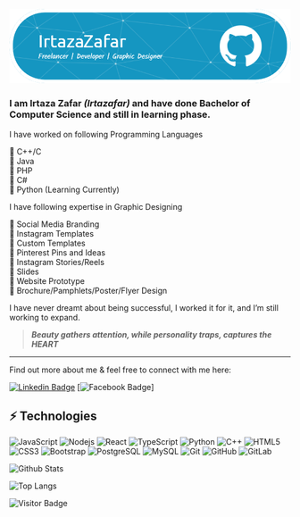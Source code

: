 ![Header](./github-header-image.png)

### I am **Irtaza Zafar** ***(Irtazafar)*** and have done Bachelor of Computer Science and still in learning phase. 

I have worked on following Programming Languages 

🔴 C++/C  
🔴 Java  
🔴 PHP  
🔴 C#  
🔴 Python (Learning Currently) 

I have following expertise in Graphic Designing 

🔵 Social Media Branding  
🔵 Instagram Templates  
🔵 Custom Templates  
🔵 Pinterest Pins and Ideas  
🔵 Instagram Stories/Reels  
🔵 Slides  
🔵 Website Prototype  
🔵 Brochure/Pamphlets/Poster/Flyer Design  

I have never dreamt about being successful, I worked it for it, and I’m still working to expand.
> ***Beauty gathers attention, while personality traps, captures the HEART***

****

Find out more about me & feel free to connect with me here:

[![Linkedin Badge](https://img.shields.io/badge/-Irtaza-blue?style=flat-square&logo=Linkedin&logoColor=white&link=https://www.linkedin.com/in/irtazafar/)](https://www.linkedin.com/in/irtazafar/)
[![Facebook Badge](https://img.shields.io/badge/rashedul.alam.anik.2-1877F2?style=flat-square&logo=facebook&logoColor=white&link=)]


## ⚡ Technologies

![JavaScript](https://img.shields.io/badge/-JavaScript-black?style=flat-square&logo=javascript)
![Nodejs](https://img.shields.io/badge/-Nodejs-black?style=flat-square&logo=Node.js)
![React](https://img.shields.io/badge/-React-black?style=flat-square&logo=react)
![TypeScript](https://img.shields.io/badge/-TypeScript-007ACC?style=flat-square&logo=typescript)
![Python](https://img.shields.io/badge/-Python-black?style=flat-square&logo=Python)
![C++](https://img.shields.io/badge/-C++-00599C?style=flat-square&logo=c)
![HTML5](https://img.shields.io/badge/-HTML5-E34F26?style=flat-square&logo=html5&logoColor=white)
![CSS3](https://img.shields.io/badge/-CSS3-1572B6?style=flat-square&logo=css3)
![Bootstrap](https://img.shields.io/badge/-Bootstrap-563D7C?style=flat-square&logo=bootstrap)
![PostgreSQL](https://img.shields.io/badge/-PostgreSQL-336791?style=flat-square&logo=postgresql)
![MySQL](https://img.shields.io/badge/-MySQL-black?style=flat-square&logo=mysql)
![Git](https://img.shields.io/badge/-Git-black?style=flat-square&logo=git)
![GitHub](https://img.shields.io/badge/-GitHub-181717?style=flat-square&logo=github)
![GitLab](https://img.shields.io/badge/-GitLab-FCA121?style=flat-square&logo=gitlab)

![Github Stats](https://github-readme-stats.vercel.app/api?username=Irtazafar&count_private=true&show_icons=true&include_all_commits=true)

![Top Langs](https://github-readme-stats.vercel.app/api/top-langs/?username=Irtazafar&hide=TeX&layout=compact)

![Visitor Badge](https://visitor-badge.laobi.icu/badge?page_id=Irtazafar.Irtazafar)
